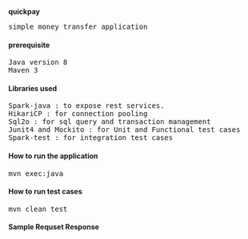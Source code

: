 <b> quickpay </b>
<pre>simple money transfer application 
</pre>
</hr>

<h4> prerequisite </h4>
<pre>
Java version 8
Maven 3
</pre>
</hr>
<h4> Libraries used </h4>
<pre>
Spark-java : to expose rest services.
HikariCP : for connection pooling
Sql2o : for sql query and transaction management
Junit4 and Mockito : for Unit and Functional test cases
Spark-test : for integration test cases
</pre>
</hr>
<h4> How to run the application</h4>
<pre>
mvn exec:java
</pre>
</hr>
<h4> How to run test cases </h4>
<pre>
mvn clean test
</pre>

<h4> Sample Requset Response </h4>





